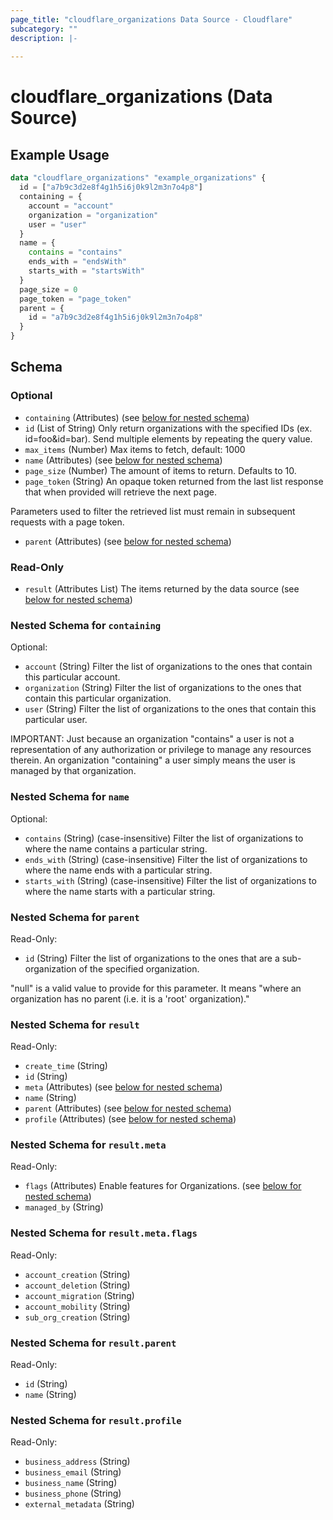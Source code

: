 ```yaml
---
page_title: "cloudflare_organizations Data Source - Cloudflare"
subcategory: ""
description: |-
  
---
```


# cloudflare_organizations (Data Source)



## Example Usage

```terraform
data "cloudflare_organizations" "example_organizations" {
  id = ["a7b9c3d2e8f4g1h5i6j0k9l2m3n7o4p8"]
  containing = {
    account = "account"
    organization = "organization"
    user = "user"
  }
  name = {
    contains = "contains"
    ends_with = "endsWith"
    starts_with = "startsWith"
  }
  page_size = 0
  page_token = "page_token"
  parent = {
    id = "a7b9c3d2e8f4g1h5i6j0k9l2m3n7o4p8"
  }
}
```

<!-- schema generated by tfplugindocs -->
## Schema

### Optional

- `containing` (Attributes) (see [below for nested schema](#nestedatt--containing))
- `id` (List of String) Only return organizations with the specified IDs (ex. id=foo&id=bar). Send multiple elements
by repeating the query value.
- `max_items` (Number) Max items to fetch, default: 1000
- `name` (Attributes) (see [below for nested schema](#nestedatt--name))
- `page_size` (Number) The amount of items to return. Defaults to 10.
- `page_token` (String) An opaque token returned from the last list response that when
provided will retrieve the next page.

Parameters used to filter the retrieved list must remain in subsequent
requests with a page token.
- `parent` (Attributes) (see [below for nested schema](#nestedatt--parent))

### Read-Only

- `result` (Attributes List) The items returned by the data source (see [below for nested schema](#nestedatt--result))

<a id="nestedatt--containing"></a>
### Nested Schema for `containing`

Optional:

- `account` (String) Filter the list of organizations to the ones that contain this particular
account.
- `organization` (String) Filter the list of organizations to the ones that contain this particular
organization.
- `user` (String) Filter the list of organizations to the ones that contain this particular
user.

IMPORTANT: Just because an organization "contains" a user is not a
representation of any authorization or privilege to manage any resources
therein. An organization "containing" a user simply means the user is managed by
that organization.


<a id="nestedatt--name"></a>
### Nested Schema for `name`

Optional:

- `contains` (String) (case-insensitive) Filter the list of organizations to where the name contains a particular
string.
- `ends_with` (String) (case-insensitive) Filter the list of organizations to where the name ends with a particular
string.
- `starts_with` (String) (case-insensitive) Filter the list of organizations to where the name starts with a
particular string.


<a id="nestedatt--parent"></a>
### Nested Schema for `parent`

Read-Only:

- `id` (String) Filter the list of organizations to the ones that are a sub-organization
of the specified organization.

"null" is a valid value to provide for this parameter. It means "where
an organization has no parent (i.e. it is a 'root' organization)."


<a id="nestedatt--result"></a>
### Nested Schema for `result`

Read-Only:

- `create_time` (String)
- `id` (String)
- `meta` (Attributes) (see [below for nested schema](#nestedatt--result--meta))
- `name` (String)
- `parent` (Attributes) (see [below for nested schema](#nestedatt--result--parent))
- `profile` (Attributes) (see [below for nested schema](#nestedatt--result--profile))

<a id="nestedatt--result--meta"></a>
### Nested Schema for `result.meta`

Read-Only:

- `flags` (Attributes) Enable features for Organizations. (see [below for nested schema](#nestedatt--result--meta--flags))
- `managed_by` (String)

<a id="nestedatt--result--meta--flags"></a>
### Nested Schema for `result.meta.flags`

Read-Only:

- `account_creation` (String)
- `account_deletion` (String)
- `account_migration` (String)
- `account_mobility` (String)
- `sub_org_creation` (String)



<a id="nestedatt--result--parent"></a>
### Nested Schema for `result.parent`

Read-Only:

- `id` (String)
- `name` (String)


<a id="nestedatt--result--profile"></a>
### Nested Schema for `result.profile`

Read-Only:

- `business_address` (String)
- `business_email` (String)
- `business_name` (String)
- `business_phone` (String)
- `external_metadata` (String)


